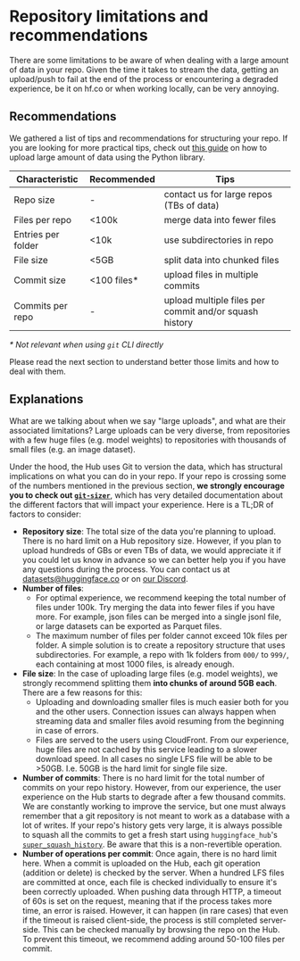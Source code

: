 # Repository limitations and recommendations

There are some limitations to be aware of when dealing with a large amount of data in your repo. Given the time it takes to stream the data,
getting an upload/push to fail at the end of the process or encountering a degraded experience, be it on hf.co or when working locally, can be very annoying.

## Recommendations

We gathered a list of tips and recommendations for structuring your repo. If you are looking for more practical tips, check out [this guide](https://huggingface.co/docs/huggingface_hub/main/en/guides/upload#tips-and-tricks-for-large-uploads) on how to upload large amount of data using the Python library.


| Characteristic     | Recommended        | Tips                                                   |
| ----------------   | ------------------ | ------------------------------------------------------ |
| Repo size          | -                  | contact us for large repos (TBs of data)               |
| Files per repo     | <100k              | merge data into fewer files                            |
| Entries per folder | <10k               | use subdirectories in repo                             |
| File size          | <5GB               | split data into chunked files                          |
| Commit size        | <100 files*        | upload files in multiple commits                       |
| Commits per repo   | -                  | upload multiple files per commit and/or squash history |

_* Not relevant when using `git` CLI directly_

Please read the next section to understand better those limits and how to deal with them.

## Explanations

What are we talking about when we say "large uploads", and what are their associated limitations? Large uploads can be
very diverse, from repositories with a few huge files (e.g. model weights) to repositories with thousands of small files
(e.g. an image dataset).

Under the hood, the Hub uses Git to version the data, which has structural implications on what you can do in your repo.
If your repo is crossing some of the numbers mentioned in the previous section, **we strongly encourage you to check out [`git-sizer`](https://github.com/github/git-sizer)**,
which has very detailed documentation about the different factors that will impact your experience. Here is a TL;DR of factors to consider:

- **Repository size**: The total size of the data you're planning to upload. There is no hard limit on a Hub repository size. However, if you plan to upload hundreds of GBs or even TBs of data, we would appreciate it if you could let us know in advance so we can better help you if you have any questions during the process. You can contact us at datasets@huggingface.co or on [our Discord](http://hf.co/join/discord).
- **Number of files**:
    - For optimal experience, we recommend keeping the total number of files under 100k. Try merging the data into fewer files if you have more.
      For example, json files can be merged into a single jsonl file, or large datasets can be exported as Parquet files.
    - The maximum number of files per folder cannot exceed 10k files per folder. A simple solution is to
      create a repository structure that uses subdirectories. For example, a repo with 1k folders from `000/` to `999/`, each containing at most 1000 files, is already enough.
- **File size**: In the case of uploading large files (e.g. model weights), we strongly recommend splitting them **into chunks of around 5GB each**.
There are a few reasons for this:
    - Uploading and downloading smaller files is much easier both for you and the other users. Connection issues can always
      happen when streaming data and smaller files avoid resuming from the beginning in case of errors.
    - Files are served to the users using CloudFront. From our experience, huge files are not cached by this service
      leading to a slower download speed.
In all cases no single LFS file will be able to be >50GB. I.e. 50GB is the hard limit for single file size.
- **Number of commits**: There is no hard limit for the total number of commits on your repo history. However, from
our experience, the user experience on the Hub starts to degrade after a few thousand commits. We are constantly working to
improve the service, but one must always remember that a git repository is not meant to work as a database with a lot of
writes. If your repo's history gets very large, it is always possible to squash all the commits to get a
fresh start using `huggingface_hub`'s [`super_squash_history`](https://huggingface.co/docs/huggingface_hub/main/en/package_reference/hf_api#huggingface_hub.HfApi.super_squash_history). Be aware that this is a non-revertible operation.
- **Number of operations per commit**: Once again, there is no hard limit here. When a commit is uploaded on the Hub, each
git operation (addition or delete) is checked by the server. When a hundred LFS files are committed at once,
each file is checked individually to ensure it's been correctly uploaded. When pushing data through HTTP,
a timeout of 60s is set on the request, meaning that if the process takes more time, an error is raised. However, it can
happen (in rare cases) that even if the timeout is raised client-side, the process is still
completed server-side. This can be checked manually by browsing the repo on the Hub. To prevent this timeout, we recommend
adding around 50-100 files per commit.

